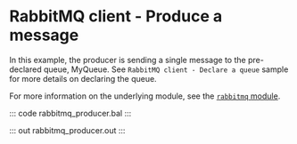 # RabbitMQ client - Produce a message

In this example, the producer is sending a single message to the pre-declared queue, MyQueue. See `RabbitMQ client - Declare a queue` sample for more details on declaring the queue.

For more information on the underlying module, see the [`rabbitmq` module](https://lib.ballerina.io/ballerinax/rabbitmq/latest).

::: code rabbitmq_producer.bal :::

::: out rabbitmq_producer.out :::
